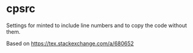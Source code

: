 # cpsrc
Settings for minted to include line numbers and to copy the code without them. 

Based on https://tex.stackexchange.com/a/680652 